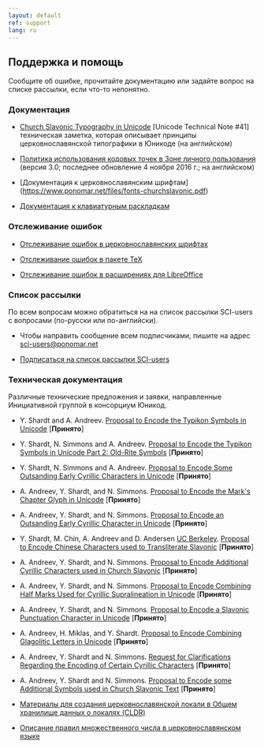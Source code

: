 ```yaml
---
layout: default
ref: support
lang: ru
---
```


## Поддержка и помощь

Сообщите об ошибке, прочитайте документацию или задайте вопрос на списке рассылки, если что-то непонятно.

### Документация

* [Church Slavonic Typography in Unicode](http://www.unicode.org/notes/tn41/)
   [Unicode Technical Note #41] техническая заметка, которая описывает
   принципы церковнославянской типографики в Юникоде (на английском)

* [Политика использования кодовых точек в
   Зоне личного пользования](https://www.ponomar.net/files/pua_policy.pdf)
  (версия 3.0; последнее обновление 4 ноября 2016 г.; на английском)

* [Документация к церковнославянским шрифтам]
(https://www.ponomar.net/files/fonts-churchslavonic.pdf)

* [Документация к клавиатурным раскладкам](https://www.ponomar.net/files/docen.pdf)

### Отслеживание ошибок

* [Отслеживание ошибок в церковнославянских шрифтах](https://github.com/typiconman/fonts-cu/issues)

* [Отслеживание ошибок в пакете TeX](https://github.com/slavonic/cu-tex/issues)

* [Отслеживание ошибок в расширениях для LibreOffice](https://github.com/slavonic/cu-LO/issues)

### Список рассылки

По всем вопросам можно обратиться на на список рассылки SCI-users с вопросами
(по-русски или по-английски).

* Чтобы направить сообщение всем подписчиками, пишите на адрес 
[&#115;c&#105;-&#117;s&#101;&#114;&#115;&#64;pon&#111;m&#97;r&#46;net](&#109;&#97;&#105;l&#116;o&#58;%&#55;3%63&#105;%2D&#117;s&#37;65&#114;&#115;&#64;&#112;%&#54;Fn&#111;&#109;%&#54;&#49;&#37;72&#46;ne%&#55;&#52;)

* [Подписаться на список рассылки SCI-users](https://ponomar.net/mailman/listinfo/sci-users_ponomar.net)

### Техническая документация

Различные технические предложения и заявки, направленные Инициативной группой
в консорциум Юникод.

* Y. Shardt and A. Andreev. [Proposal to Encode the Typikon Symbols in Unicode](http://std.dkuug.dk/jtc1/sc2/wg2/docs/n3772.pdf) [**Принято**]

* Y. Shardt, N. Simmons and A. Andreev. [Proposal to Encode the Typikon Symbols in Unicode Part 2: Old-Rite Symbols](http://www.dkuug.dk/JTC1/SC2/WG2/docs/n3971.pdf) [**Принято**]

* Y. Shardt, N. Simmons and A. Andreev. [Proposal to Encode Some Outsanding Early Cyrillic Characters in Unicode](http://www.dkuug.dk/JTC1/SC2/WG2/docs/n3974.pdf) [**Принято**]

* A. Andreev, Y. Shardt, and N. Simmons. [Proposal to Encode the Mark's Chapter Glyph in Unicode](http://www.dkuug.dk/JTC1/SC2/WG2/docs/n3998.pdf) [**Принято**]

* A. Andreev, Y. Shardt, and N. Simmons. [Proposal to Encode an Outsanding Early Cyrillic Character in Unicode](https://www.ponomar.net/files/letteref.pdf) [**Принято**]

* Y. Shardt, M. Chin, A. Andreev and D. Andersen [UC Berkeley](http://linguistics.berkeley.edu/sei/).
  [Proposal to Encode Chinese Characters used to Transliterate Slavonic](https://www.ponomar.net/files/sinographs.pdf)
  [**Принято**]

* A. Andreev, Y. Shardt, and N. Simmons. [Proposal to Encode Additional Cyrillic Characters used in Church Slavonic](https://www.ponomar.net/files/variants_final2.pdf) [**Принято**]
  
* A. Andreev, Y. Shardt, and N. Simmons. [Proposal to Encode Combining Half Marks Used for Cyrillic Supralineation in Unicode](https://www.ponomar.net/files/halfmarks.pdf) [**Принято**]

* A. Andreev, Y. Shardt, and N. Simmons. [Proposal to Encode a Slavonic Punctuation Character in Unicode](https://www.ponomar.net/files/dash_with_upturn.pdf) [**Принято**]
  
* A. Andreev, H. Miklas, and Y. Shardt. [Proposal to Encode Combining Glagolitic Letters in Unicode](https://www.ponomar.net/files/glagolitic.pdf) [**Принято**]

* A. Andreev, Y. Shardt and N. Simmons. [Request for Clarifications Regarding the Encoding of Certain Cyrillic Characters](https://www.ponomar.net/files/double_titli.pdf) [**Принято**]

* A. Andreev, Y. Shardt and N. Simmons. [Proposal to Encode some Additional Symbols used in Church Slavonic Text](https://www.ponomar.net/files/typicon_additional.pdf) [**Принято**]

* [Материалы для создания церковнославянской локали в
Общем хранилище данных о локалях (CLDR)](https://www.ponomar.net/files/cldr.zip)

* [Описание правил множественного числа в церковнославянском языке](https://www.ponomar.net/files/plurals.pdf)


